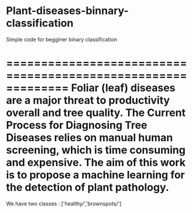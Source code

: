 # Plant-diseases-binnary-classification
Simple code for begginer binary classification

=============================================================
Foliar (leaf) diseases are a major threat to productivity
overall and tree quality. The Current Process for Diagnosing Tree Diseases
relies on manual human screening, which is time consuming and expensive.
The aim of this work is to propose a machine learning for the detection of
plant pathology.
===============================================================
We have two classes : ['healthy/','brownspots/']

